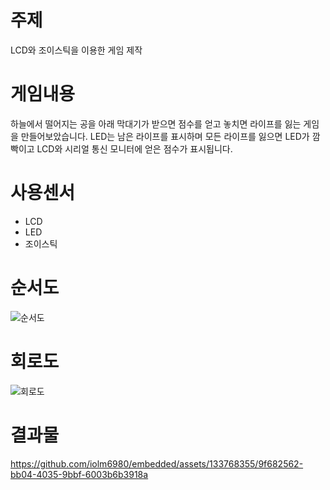 # 주제 
LCD와 조이스틱을 이용한 게임 제작

# 게임내용
하늘에서 떨어지는 공을 아래 막대기가 받으면 점수를 얻고 놓치면 라이프를 잃는 게임을 만들어보았습니다.
LED는 남은 라이프를 표시하며 모든 라이프를 잃으면 LED가 깜빡이고 LCD와 시리얼 통신 모니터에 얻은 점수가 표시됩니다.

# 사용센서
* LCD
* LED
* 조이스틱
# 순서도
![순서도](https://github.com/iolm6980/embedded/assets/133768355/9f97565f-ba46-4664-a86f-f5677f935696)

# 회로도
![회로도](https://github.com/iolm6980/embedded/assets/133768355/dc22c750-ff2a-493b-b4d9-a602a7b7a5e3)

# 결과물
https://github.com/iolm6980/embedded/assets/133768355/9f682562-bb04-4035-9bbf-6003b6b3918a


